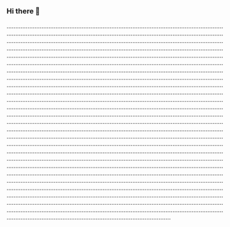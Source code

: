 ### Hi there 👋

......................................................................................................................................................................................................................................................................................................................................................................................................................................................................................................................................................................................................................................................................................................................................................................................................................................................................................................................................................................................................................................................................................................................................................................................................................................................................................................................................................................................................................................................................................................................................................................................................................................................................................................................................................................................................................................................................................................................................................................................................................................................................................................................................................................................................................................................................................................................................................................................................................................................................................................................................................................................................................................................................................................................................................................................................................................................................................................................................................................................................................................................................................................................................................................................................................................................................................................................................................................................................................................................